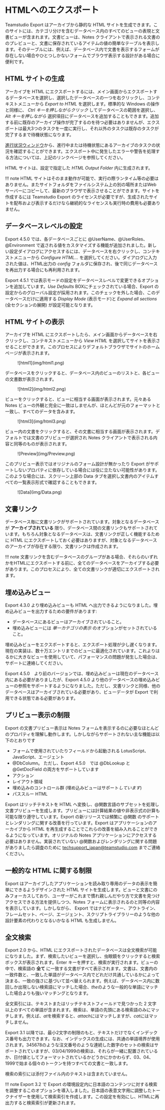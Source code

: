# HTMLへのエクスポート

Teamstudio Export はアーカイブから静的な HTML サイトを生成できます。このサイトには、カテゴリ分けを含むデータベース内のすべてのビューの表現と文書ビューが含まれます。文書ビューは、Notes クライアントで表示される文書ののプレビューと、文書に保存されているアイテムの値の簡単なテーブルを表示します。そのテーブルには、例えば、データベース内で文書を表示するフォームが存在しない場合やひとつしかないフォームでブラウザ表示する設計がある場合に便利です。

## HTML サイトの生成
アーカイブを HTML にエクスポートするには、メイン画面からエクスポートするデータベースを選択し、選択したデータベースの一つを右クリックし、コンテキストメニューから *Export to HTML* を選択します。標準的な Windows の操作と同様に、 *Ctrl キーを押しながらクリック* してデータベースの範囲を選択し、 *Alt キーを押しながら* 選択項目にデータベースを追加することもできます。追加する前に既存のアーカイブ操作が完了するのを待つ必要はありませんが、エクスポートは最大3つのタスクを一度に実行し、それ以外のタスクは既存のタスクが完了するまで待機状態になります。

[進行状況ウィンドウ](progress.md)から、進行中または待機状態にあるアーカイブのタスクの状況を確認することができます。エクスポート中に発生したエラーや警告を処理する方法については、上記のリンクページを参照してください。

HTML サイトは、設定で指定した *HTML Output Folder* 内に生成されます。

!!! note
    HTML サイトはそのまま動作が可能で、実行の際ランタイム等の必要はありません。またサイトフォルダをファイルシステム上の別の場所またはWebサーバーにコピーして、最新のブラウザで表示させることができます。サイトを作成するには Teamstudio Export のライセンスが必要ですが、生成されたサイトを配布および表示するだけなら継続的なライセンスも実行時の費用も必要ありません。
    

## データベースレベルの設定
Export 4.5.0 では、各データベースごとに @UserName、@UserRoles、@Environment で返される値をカスタマイズする機能が追加されました。新しい設定ダイアログにアクセスするには、データベースを右クリックし、コンテキストメニューから *Configure HTML...* を選択してください。ダイアログに入力された値は、HTML出力の *config* フォルダに保存され、後で同じデータベースを再出力する場合にも再利用されます。

Export 4.5.1 では表示モードの設定をデータベースレベルで変更できるオプションを追加しています。*Use Defaults* BOXにチェックされている場合、Export の設定からのグローバル設定が採用されます。このチェックを外した場合、このデータベースだけに適用する *Display Mode* (表示モード)と *Expand all sections* (全セクションの展開) が設定可能となります。

## HTML サイトの表示
アーカイブを HTML にエクスポートしたら、メイン画面からデータベースを右クリックし、コンテキストメニューから *View HTML* を選択してサイトを表示させることができます。このプロセスによりデフォルトブラウザでサイトのホームページが表示されます。

<figure markdown="1">
  ![html1](img/html1.png)
</figure>

データベースをクリックすると、データベース内のビューのリストと、各ビューの文書数が表示されます。

<figure markdown="1">
   ![html2](img/html2.png)
</figure>

ビューをクリックすると、ビューに相当する画面が表示されます。元々ある Notes ビューの外観と完全に一致はしませんが、ほとんどが元のフォーマットと一致し、すべてのデータを含みます。

<figure markdown="1">
  ![html3](img/html3.png)
</figure>

ビュー内の文書をクリックすると、その文書に相当する画面が表示されます。デフォルトでは文書のプリビューが選択され Notes クライアントで表示される内容と同等のものが表示されます。

<figure markdown="1">
  ![Preview](img/Preview.png)
</figure>

このプリビュー表示ではオリジナルのフォーム設計が無かったり Export がサポートしないプロパティに依存している場合には役に立たない可能性があります。このような場合には、スクリーン上部の Data タブを選択し文書内のアイテムすべての一覧表示形式で確認することもできます。

<figure markdown="1">
  ![Data](img/Data.png)
</figure>

## 文書リンク
データベース毎に文書リンクがサポートされています。対象となるデータベースが **アーカイブされている** 限り、データベース間の文書リンクもサポートされています。もちろん対象となるデータベースは、文書リンクが正しく機能するために HTML にエクスポートしておく必要はありますが、対象となるデータベースのアーカイブが存在する限り、文書リンクは作成されます。

!!! note
    文書リンクを含むデータベースのグループがある場合、それらのいずれかをHTMLにエクスポートする前に、全てのデータベースをアーカイブする必要があります。このプロセスにより、全ての文書リンクが適切にエクスポートされます。

## 埋め込みビュー
Export 4.3.0 より埋め込みビューも HTML へ出力できるようになりました。埋め込みビューを出力するための要件があります:

* データベースにあるビューはアーカイブされていること。
* 埋め込みビューには *単一カテゴリの表示* のオプションがセットされていること。

埋め込みビューをエクスポートすると、エクスポート処理が少し遅くなります。現在の実装は、数十万エントリまでのビューに最適化されています。これよりはるかに大きなビューを使用していて、パフォーマンスの問題が発生した場合は、サポートに連絡してください。

Export 4.5.0　より前のバージョンでは、埋め込みビューは現在のデータベース内にある必要がありましたが、Export 4.5.0 より他のデータベースの埋め込みビューの参照をサポートするようになりました。ただし、文書リンクと同様、他のデータベースはアーカイブされている必要があり、ビューデータが Export で利用できる状態である必要があります。

## プリビュー表示の制限
Export の文書プリビュー表示は Notes フォームを表示するのに必要なほとんどのプロパティを理解し動作します。しかしながらサポートされない主な機能は以下のとおりです

* フォームで使用されていたりフィールドから起動される LotusScript、JavaScript、エージェント
* @DbColumn。 ただし、Export 4.5.0　では @DbLookup と @GetDocField の両方をサポートしています
* アクション
* レイアウト領域
* 埋め込みのコントロール群 (埋め込みビューはサポート*しています*)
* パススルー HTML

Export はリッチテキストを HTML へ変換し、@関数言語のサブセットを処理し文書プリビューを生成します。プリビューには計算結果の値や非表示式の計算も可能な限り遵守しています。Export の新リリースでは頻繁に @関数 のサポートとレンダリングに関する改善を行っています。Export はアプリケーションのアーカイブから HTML を再生成することでこれらの改善を組み入れることができるようになっています。オリジナルの Notes アプリケーションにアクセスする必要はありません。実装されていない @関数およびレンダリングに関する問題がありましたら調査のために [techsupport_japan@teamstudio.com](mailto:techsupport@teamstudio.com) までご連絡ください。

## 一般的な HTML に関する制限
Export はアーカイブしたアプリケーションを読み取り専用のデータの表示を簡単にできるようデザインされた HTML サイトを生成します。ビューと文書にのみフォーカスしており、ユーザーがこれまで慣れ親しんだやり方で文書を見つけアクセスできる方法を提供しつつ、Notes フォームに表示されるのと同等の内容を表示しています。しかしながら、 Export ではナビゲーター、アウトライン、フレームセット、ページ、エージェント、スクリプトライブラリーのような他の設計要素の代わりとなるいかなる HTML も生成しません。

## 全文検索
Export 2.0 から、HTML にエクスポートされたデータベースは全文検索が可能になりました。まず、検索したいビューを選択し、虫眼鏡をクリックすると検索ボックスが表示されます。Enter キーを押すと、検索が実行されます。ビューの中で、検索語の **全て** に一致する文書がすべて表示されます。文書は、文書内の一致件数と、一致した単語がデータベース内でどれだけ共通しているかによって決まる、一致の強さに基づいて並べ替えられます。例えば、データベース内に数回しか出現しない検索語にマッチした場合、*the*のような一般的な単語にマッチした場合よりも強いマッチングとなります。

全文索引には、テキストまたはリッチテキストフィールドで見つかった 2 文字以上のすべての単語が含まれます。検索は、単語の先頭にある検索語のみにマッチします。例えば、*at*を検索すると、*attach*にはマッチしますが、*cat*にはマッチしません。

Export 3.1 以降では、最小2文字の制限のもと、テキストだけでなくインデックス番号も出力できます。なお、インデックスの生成には、共通の単語境界が使用されます。345678のような注文番号のような連続した数字のセットの検索はサポートされていますが、03/04/1999の検索は、それらが一緒に配置されているか、日付値としてフォーマットされているかどうかにかかわらず、03、04、1999で始まる個々のトークンを持つすべての文書と一致します。

検索の索引には添付ファイル内のテキストは含まれていません。

!!! note
    Export 3.2 で Export の環境設定内に日本語のコンテンツに対する検索を調整するこのオプションを導入しました。日本語の表意文字用に調整したトークナイザーを使用して検索索引を作成します。この設定を有効にし、HTMLに再出力すると検索索引が更新されます。
  